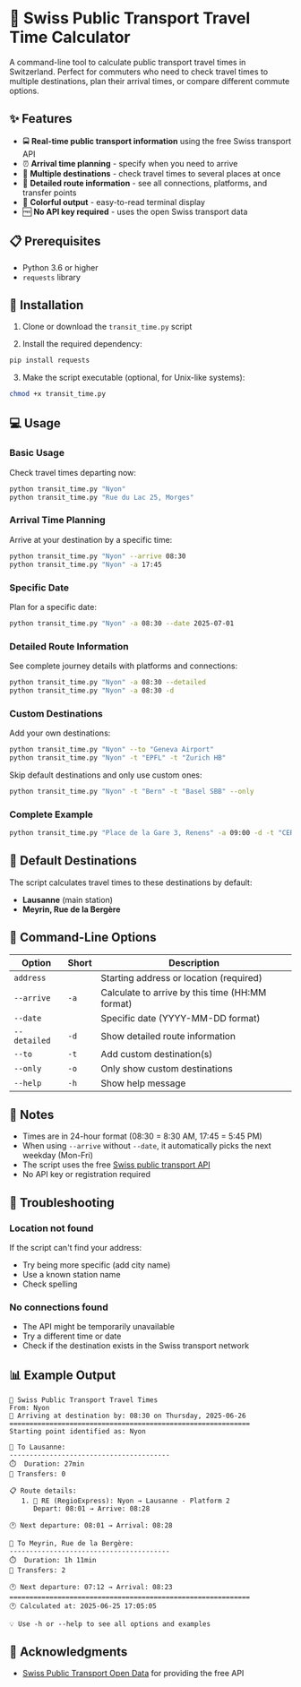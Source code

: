 # 🚉 Swiss Public Transport Travel Time Calculator

A command-line tool to calculate public transport travel times in Switzerland. Perfect for commuters who need to check travel times to multiple destinations, plan their arrival times, or compare different commute options.

## ✨ Features

- 🚍 **Real-time public transport information** using the free Swiss transport API
- ⏰ **Arrival time planning** - specify when you need to arrive
- 📍 **Multiple destinations** - check travel times to several places at once
- 🔄 **Detailed route information** - see all connections, platforms, and transfer points
- 🎨 **Colorful output** - easy-to-read terminal display
- 🆓 **No API key required** - uses the open Swiss transport data

## 📋 Prerequisites

- Python 3.6 or higher
- `requests` library

## 🚀 Installation

1. Clone or download the `transit_time.py` script

2. Install the required dependency:
```bash
pip install requests
```

3. Make the script executable (optional, for Unix-like systems):
```bash
chmod +x transit_time.py
```

## 💻 Usage

### Basic Usage

Check travel times departing now:
```bash
python transit_time.py "Nyon"
python transit_time.py "Rue du Lac 25, Morges"
```

### Arrival Time Planning

Arrive at your destination by a specific time:
```bash
python transit_time.py "Nyon" --arrive 08:30
python transit_time.py "Nyon" -a 17:45
```

### Specific Date

Plan for a specific date:
```bash
python transit_time.py "Nyon" -a 08:30 --date 2025-07-01
```

### Detailed Route Information

See complete journey details with platforms and connections:
```bash
python transit_time.py "Nyon" -a 08:30 --detailed
python transit_time.py "Nyon" -a 08:30 -d
```

### Custom Destinations

Add your own destinations:
```bash
python transit_time.py "Nyon" --to "Geneva Airport"
python transit_time.py "Nyon" -t "EPFL" -t "Zurich HB"
```

Skip default destinations and only use custom ones:
```bash
python transit_time.py "Nyon" -t "Bern" -t "Basel SBB" --only
```

### Complete Example

```bash
python transit_time.py "Place de la Gare 3, Renens" -a 09:00 -d -t "CERN" --date 2025-06-30
```

## 📍 Default Destinations

The script calculates travel times to these destinations by default:
- **Lausanne** (main station)
- **Meyrin, Rue de la Bergère**

## 🎯 Command-Line Options

| Option | Short | Description |
|--------|-------|-------------|
| `address` | | Starting address or location (required) |
| `--arrive` | `-a` | Calculate to arrive by this time (HH:MM format) |
| `--date` | | Specific date (YYYY-MM-DD format) |
| `--detailed` | `-d` | Show detailed route information |
| `--to` | `-t` | Add custom destination(s) |
| `--only` | `-o` | Only show custom destinations |
| `--help` | `-h` | Show help message |

## 📝 Notes

- Times are in 24-hour format (08:30 = 8:30 AM, 17:45 = 5:45 PM)
- When using `--arrive` without `--date`, it automatically picks the next weekday (Mon-Fri)
- The script uses the free [Swiss public transport API](https://transport.opendata.ch/)
- No API key or registration required

## 🔧 Troubleshooting

### Location not found
If the script can't find your address:
- Try being more specific (add city name)
- Use a known station name
- Check spelling

### No connections found
- The API might be temporarily unavailable
- Try a different time or date
- Check if the destination exists in the Swiss transport network

## 📊 Example Output

```
🚉 Swiss Public Transport Travel Times
From: Nyon
📅 Arriving at destination by: 08:30 on Thursday, 2025-06-26
============================================================
Starting point identified as: Nyon

📍 To Lausanne:
----------------------------------------
⏱️  Duration: 27min
🔄 Transfers: 0

📋 Route details:
   1. 🚂 RE (RegioExpress): Nyon → Lausanne - Platform 2
      Depart: 08:01 → Arrive: 08:28

🕐 Next departure: 08:01 → Arrival: 08:28

📍 To Meyrin, Rue de la Bergère:
----------------------------------------
⏱️  Duration: 1h 11min
🔄 Transfers: 2

🕐 Next departure: 07:12 → Arrival: 08:23
============================================================
🕐 Calculated at: 2025-06-25 17:05:05

💡 Use -h or --help to see all options and examples
```

## 🙏 Acknowledgments

- [Swiss Public Transport Open Data](https://transport.opendata.ch/) for providing the free API
